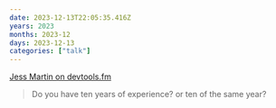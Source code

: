 ```yaml
---
date: 2023-12-13T22:05:35.416Z
years: 2023
months: 2023-12
days: 2023-12-13
categories: ["talk"]
---
```

[Jess Martin on devtools.fm](https://www.devtools.fm/episode/78)

> Do you have ten years of experience? or ten of the same year?

